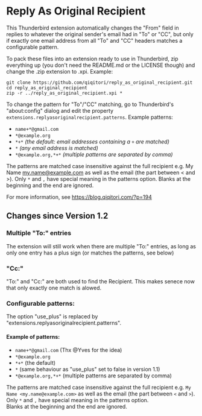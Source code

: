 # Reply As Original Recipient

This Thunderbird extension automatically changes the "From" field in replies to whatever the
original sender's email had in "To" or "CC", but only if exactly one email address from all "To"
and "CC" headers matches a configurable pattern.

To pack these files into an extension ready to use in Thunderbird, zip everything up (you don't
need the README.md or the LICENSE though) and change the .zip extension to .xpi.
Example:
```
git clone https://github.com/qiqitori/reply_as_original_recipient.git
cd reply_as_original_recipient
zip -r ../reply_as_original_recipient.xpi *
```

To change the pattern for "To"/"CC" matching, go to Thunderbird's "about:config" dialog
and edit the property `extensions.replyasoriginalrecipient.patterns`. Example patterns:
- `name+*@gmail.com`
- `*@example.org`
- `*+*` _(the default: email addresses containing a `+` are matched)_
- `*` _(any email address is matched)_
- `*@example.org,*+*` _(multiple patterns are separated by comma)_

The patterns are matched case insensitive against the full recipient e.g. My Name <my.name@example.com>
as well as the email (the part between < and >). Only `*` and `,` have special meaning in the patterns
option. Blanks at the beginning and the end are ignored.

For more information, see https://blog.qiqitori.com/?p=194


## Changes since Version 1.2

### Multiple "To:" entries
The extension will still work when there are multiple "To:" entries, as long as only one entry has a plus sign (or matches the patterns, see below)

### "Cc:"
"To:" and "Cc:" are both used to find the Recipient. This makes senece now that only exactly one match is alowed.

### Configurable patterns:
The option "use_plus" is replaced by "extensions.replyasoriginalrecipient.patterns".

#### Example of patterns:
- `name+*@gmail.com` (Thx @Yves for the idea)
- `*@example.org`
- `*+*` (the default)
- `*` (same behaviour as "use_plus" set to false in version 1.1)
- `*@example.org,*+*` (multiple patterns are separated by comma)

The patterns are matched case insensitive against the full recipient e.g. `My Name <my.name@example.com>` as well as the email (the part between `<` and `>`).  
Only `*` and `,` have special meaning in the patterns option.  
Blanks at the beginning and the end are ignored.
